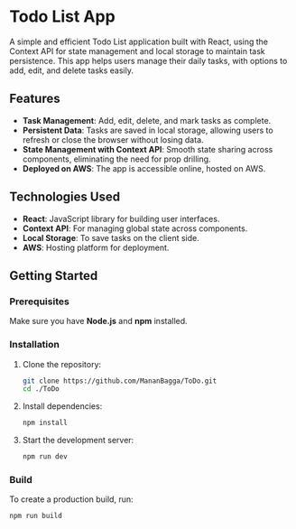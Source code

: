 # Todo List App

A simple and efficient Todo List application built with React, using the Context API for state management and local storage to maintain task persistence. This app helps users manage their daily tasks, with options to add, edit, and delete tasks easily.

## Features

- **Task Management**: Add, edit, delete, and mark tasks as complete.
- **Persistent Data**: Tasks are saved in local storage, allowing users to refresh or close the browser without losing data.
- **State Management with Context API**: Smooth state sharing across components, eliminating the need for prop drilling.
- **Deployed on AWS**: The app is accessible online, hosted on AWS.

## Technologies Used

- **React**: JavaScript library for building user interfaces.
- **Context API**: For managing global state across components.
- **Local Storage**: To save tasks on the client side.
- **AWS**: Hosting platform for deployment.

## Getting Started

### Prerequisites

Make sure you have **Node.js** and **npm** installed.

### Installation

1. Clone the repository:
    ```bash
    git clone https://github.com/MananBagga/ToDo.git
    cd ./ToDo
    ```

2. Install dependencies:
    ```bash
    npm install
    ```

3. Start the development server:
    ```bash
    npm run dev
    ```

### Build

To create a production build, run:

```bash
npm run build
